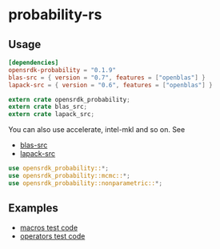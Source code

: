 # probability-rs

## Usage

```toml
[dependencies]
opensrdk-probability = "0.1.9"
blas-src = { version = "0.7", features = ["openblas"] }
lapack-src = { version = "0.6", features = ["openblas"] }
```

```rust
extern crate opensrdk_probability;
extern crate blas_src;
extern crate lapack_src;
```

You can also use accelerate, intel-mkl and so on.
See

- [blas-src](https://github.com/blas-lapack-rs/blas-src)
- [lapack-src](https://github.com/blas-lapack-rs/lapack-src)

```rust
use opensrdk_probability::*;
use opensrdk_probability::mcmc::*;
use opensrdk_probability::nonparametric::*;
```

## Examples

- [macros test code](src/macros/mod.rs)
- [operators test code](src/matrix/operators/mul.rs)
